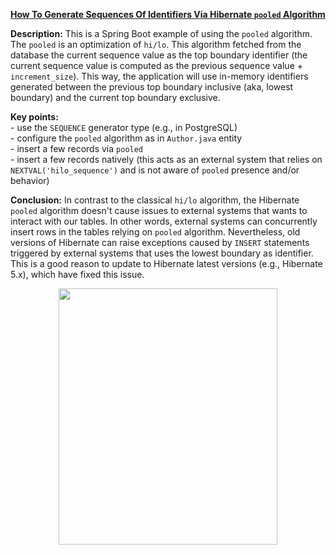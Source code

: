 **[How To Generate Sequences Of Identifiers Via Hibernate `pooled` Algorithm](https://github.com/AnghelLeonard/Hibernate-SpringBoot/tree/master/HibernateSpringBootPooled)**

**Description:** This is a Spring Boot example of using the `pooled` algorithm. The `pooled` is an optimization of `hi/lo`. This algorithm fetched from the database the current sequence value as the top boundary identifier (the current sequence value is computed as the previous sequence value + `increment_size`). This way, the application will use in-memory identifiers generated between the previous top boundary inclusive (aka, lowest boundary) and the current top boundary exclusive.

**Key points:**\
     - use the `SEQUENCE` generator type (e.g., in PostgreSQL)\
     - configure the `pooled` algorithm as in `Author.java` entity\
     - insert a few records via `pooled`\
     - insert a few records natively (this acts as an external system that relies on `NEXTVAL('hilo_sequence')` and is not aware of `pooled` presence and/or behavior)
     
**Conclusion:** In contrast to the classical `hi/lo` algorithm, the Hibernate `pooled` algorithm doesn't cause issues to external systems that wants to interact with our tables. In other words, external systems can concurrently insert rows in the tables relying on `pooled` algorithm. Nevertheless, old versions of Hibernate can raise exceptions caused by `INSERT` statements triggered by external systems that uses the lowest boundary as identifier. This is a good reason to update to Hibernate latest versions (e.g., Hibernate 5.x), which have fixed this issue.

<a href="https://leanpub.com/java-persistence-performance-illustrated-guide"><p align="center"><img src="https://github.com/AnghelLeonard/Hibernate-SpringBoot/blob/master/Java%20Persistence%20Performance%20Illustrated%20Guide.jpg" height="410" width="350"/></p></a>
